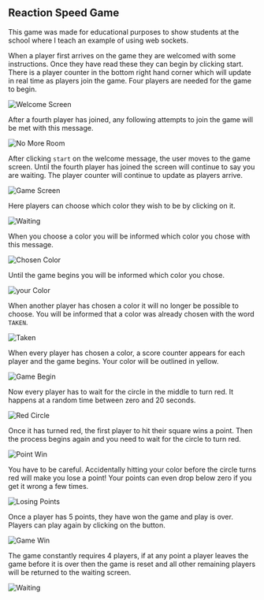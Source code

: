 ## Reaction Speed Game

This game was made for educational purposes to show students at the school where I teach an example of using web sockets. 

When a player first arrives on the game they are welcomed with some instructions. Once they have read these they can begin by clicking start. There is a player counter in the bottom right hand corner which will update in real time as players join the game. Four players are needed for the game to begin.

![Welcome Screen](/assets/md-images/1.png)

After a fourth player has joined, any following attempts to join the game will be met with this message.

![No More Room](/assets/md-images/3.png)

After clicking `start` on the welcome message, the user moves to the game screen. Until the fourth player has joined the screen will continue to say you are waiting. The player counter will continue to update as players arrive.

![Game Screen](/assets/md-images/2.png)

Here players can choose which color they wish to be by clicking on it.

![Waiting](/assets/md-images/4.png)

When you choose a color you will be informed which color you chose with this message.

![Chosen Color](/assets/md-images/7.jpeg)

Until the game begins you will be informed which color you chose.

![your Color](/assets/md-images/5.5.png)

When another player has chosen a color it will no longer be possible to choose. You will be informed that a color was already chosen with the word `TAKEN`.

![Taken](/assets/md-images/6.png)

When every player has chosen a color, a score counter appears for each player and the game begins. Your color will be outlined in yellow.

![Game Begin](/assets/md-images/8.jpeg)

Now every player has to wait for the circle in the middle to turn red. It happens at a random time between zero and 20 seconds.

![Red Circle](/assets/md-images/9.jpeg)

Once it has turned red, the first player to hit their square wins a point. Then the process begins again and you need to wait for the circle to turn red.

![Point Win](/assets/md-images/10.jpeg)

You have to be careful. Accidentally hitting your color before the circle turns red will make you lose a point! Your points can even drop below zero if you get it wrong a few times.

![Losing Points](/assets/md-images/11.jpeg)

Once a player has 5 points, they have won the game and play is over. Players can play again by clicking on the button.

![Game Win](/assets/md-images/12.png)

The game constantly requires 4 players, if at any point a player leaves the game before it is over then the game is reset and all other remaining players will be returned to the waiting screen.

![Waiting](/assets/md-images/4.png)
